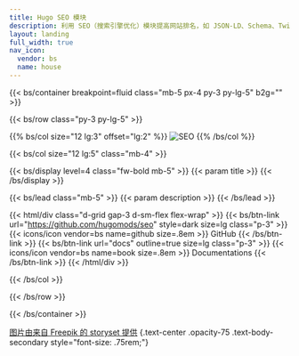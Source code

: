 ```yaml
---
title: Hugo SEO 模块
description: 利用 SEO（搜索引擎优化）模块提高网站排名，如 JSON-LD、Schema、Twitter 卡片、Open Graph 等。
layout: landing
full_width: true
nav_icon:
  vendor: bs
  name: house
---
```


{{< bs/container breakpoint=fluid class="mb-5 px-4 py-3 py-lg-5" b2g="" >}}

{{< bs/row class="py-3 py-lg-5" >}}

{{% bs/col size="12 lg:3" offset="lg:2" %}}
![SEO](/images/seo.jpg)
{{% /bs/col %}}

{{< bs/col size="12 lg:5" class="mb-4" >}}

{{< bs/display level=4 class="fw-bold mb-5" >}}
  {{< param title >}}
{{< /bs/display >}}

{{< bs/lead class="mb-5" >}}
  {{< param description >}}
{{< /bs/lead >}}

{{< html/div class="d-grid gap-3 d-sm-flex flex-wrap" >}}
  {{< bs/btn-link url="https://github.com/hugomods/seo" style=dark size=lg class="p-3" >}}
    {{< icons/icon vendor=bs name=github size=.8em >}} GitHub
  {{< /bs/btn-link >}}
  {{< bs/btn-link url="docs" outline=true size=lg class="p-3" >}}
    {{< icons/icon vendor=bs name=book size=.8em >}} Documentations
  {{< /bs/btn-link >}}
{{< /html/div >}}

{{< /bs/col >}}

{{< /bs/row >}}

{{< /bs/container >}}

[图片由来自 Freepik 的 storyset 提供](https://www.freepik.com/free-vector/seo-analytics-team-concept-illustration_25921169.htm#fromView=search&page=1&position=4&uuid=b98cdc07-bf36-479c-b824-c891a0ace2f1)
{.text-center .opacity-75 .text-body-secondary style="font-size: .75rem;"}
